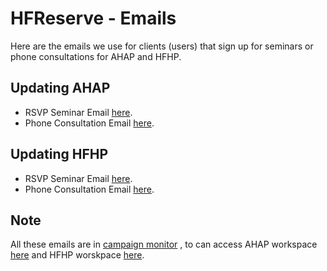 # HFReserve - Emails

Here are the emails we use for clients (users) that sign up for seminars or phone consultations for AHAP and HFHP.

## Updating AHAP

- RSVP Seminar Email [here](https://three21.createsend.com/triggered/reports/snapshot/5ec1a949-67ec-4f5c-a104-3c47a12ffd52).
- Phone Consultation Email [here](https://three21.createsend.com/triggered/workflow/663db4a9-db93-47f1-afc3-b462083f4758).

## Updating HFHP 

- RSVP Seminar Email [here](https://three21.createsend.com/triggered/workflow/d7b8cbdf-743b-4d8b-a5cb-4b7646de9a82).
- Phone Consultation Email [here](https://three21.createsend.com/triggered/workflow/ae394edc-71eb-4ba9-91c8-0a91b90250e5).

## Note

All these emails are in [campaign monitor](https://three21.createsend.com/triggered/workflow/ae394edc-71eb-4ba9-91c8-0a91b90250e5) , to can access AHAP workspace [here](https://three21.createsend.com/triggered/campaigns/40FD76398AEC2F2F) and HFHP worskpace [here](https://three21.createsend.com/triggered/campaigns/936EB8A9F669830A).

